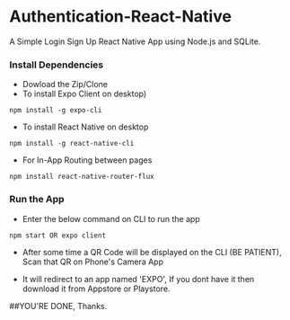 # Authentication-React-Native
A Simple Login Sign Up React Native App using Node.js and SQLite.

### Install Dependencies
* Dowload the Zip/Clone
* To install Expo Client on desktop)
```
npm install -g expo-cli
```
* To install React Native on desktop
```
npm install -g react-native-cli
```
* For In-App Routing between pages
```
npm install react-native-router-flux
```
  
### Run the App 
* Enter the below command on CLI to run the app  
```
npm start OR expo client
```
* After some time a QR Code will be displayed on the CLI (BE PATIENT), Scan that QR on Phone's Camera App

* It will redirect to an app named 'EXPO', If you dont have it then download it from Appstore or Playstore.

##YOU'RE DONE, Thanks.
